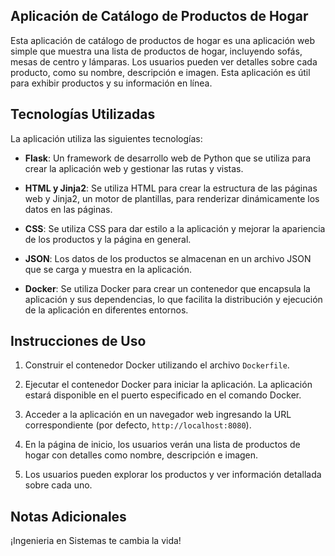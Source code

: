 

## Aplicación de Catálogo de Productos de Hogar

Esta aplicación de catálogo de productos de hogar es una aplicación web simple que muestra una lista de productos de hogar, incluyendo sofás, mesas de centro y lámparas. Los usuarios pueden ver detalles sobre cada producto, como su nombre, descripción e imagen. Esta aplicación es útil para exhibir productos y su información en línea.

## Tecnologías Utilizadas

La aplicación utiliza las siguientes tecnologías:

- **Flask**: Un framework de desarrollo web de Python que se utiliza para crear la aplicación web y gestionar las rutas y vistas.

- **HTML y Jinja2**: Se utiliza HTML para crear la estructura de las páginas web y Jinja2, un motor de plantillas, para renderizar dinámicamente los datos en las páginas.

- **CSS**: Se utiliza CSS para dar estilo a la aplicación y mejorar la apariencia de los productos y la página en general.

- **JSON**: Los datos de los productos se almacenan en un archivo JSON que se carga y muestra en la aplicación.

- **Docker**: Se utiliza Docker para crear un contenedor que encapsula la aplicación y sus dependencias, lo que facilita la distribución y ejecución de la aplicación en diferentes entornos.

## Instrucciones de Uso

1. Construir el contenedor Docker utilizando el archivo `Dockerfile`.

2. Ejecutar el contenedor Docker para iniciar la aplicación. La aplicación estará disponible en el puerto especificado en el comando Docker.

3. Acceder a la aplicación en un navegador web ingresando la URL correspondiente (por defecto, `http://localhost:8080`).

4. En la página de inicio, los usuarios verán una lista de productos de hogar con detalles como nombre, descripción e imagen.

5. Los usuarios pueden explorar los productos y ver información detallada sobre cada uno.

## Notas Adicionales
¡Ingenieria en Sistemas te cambia la vida! 


